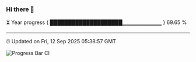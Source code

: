 ### Hi there 👋

⏳ Year progress { ████████████████████▁▁▁▁▁▁▁▁▁▁ } 69.65 %

---

⏰ Updated on Fri, 12 Sep 2025 05:38:57 GMT

![Progress Bar CI](https://github.com/IshwaranRudhara/GIT-ACTION/workflows/Progress%20Bar%20CI/badge.svg)
